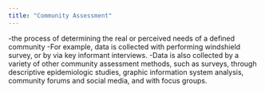 ```yaml
---
title: "Community Assessment"
---
```

-the process of determining the real or perceived needs of a defined community
-For example, data is collected with performing windshield survey, or by via key informant interviews. 
-Data is also collected by a variety of other community assessment methods, such as surveys, through descriptive epidemiologic studies, graphic information system analysis, community forums and social media, and with focus groups.

